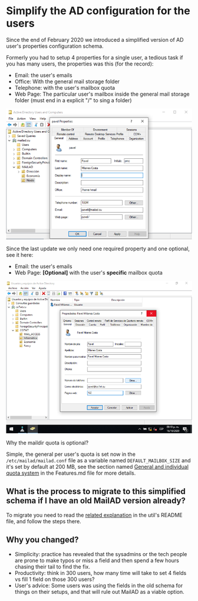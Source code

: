 # Simplify the AD configuration for the users

Since the end of February 2020 we introduced a simplified version of AD user's properties configuration schema.

Formerly you had to setup 4 properties for a single user, a tedious task if you has many users, the properties was this (for the record):

- Email: the user's emails
- Office: With the general mail storage folder
- Telephone: with the user's mailbox quota
- Web Page: The particular user's mailbox inside the general mail storage folder (must end in a explicit "/" to sing a folder)

![admin use details old](imgs/admin_user_details_old.png)

Since the last update we only need one required property and one optional, see it here:

- Email: the user's emails
- Web Page: **[Optional]** with the user's **specific** mailbox quota

![admin use details new](imgs/admin_user_details.png)

Why the maildir quota is optional?

Simple, the general per user's quota is set now in the `/etc/mailad/mailad.conf` file as a variable named `DEFAULT_MAILBOX_SIZE` and it's set by default at 200 MB, see the section named [General and individual quota system](Features.md#general-and-individual-quota-system) in the Features.md file for more details.

## What is the process to migrate to this simplified schema if I have an old MailAD version already?

To migrate you need to read the [related explanation](utils/README.md#upgrade-to-the-simplified-ad-configuration) in the util's README file, and follow the steps there.

## Why you changed?

- Simplicity: practice has revealed that the sysadmins or the tech people are prone to make typos or miss a field and then spend a few hours chasing their tail to find the fix.
- Productivity: think in 300 users, how many time will take to set 4 fields vs fill 1 field on those 300 users?
- User's advice: Some users was using the fields in the old schema for things on their setups, and that will rule out MailAD as a viable option.
